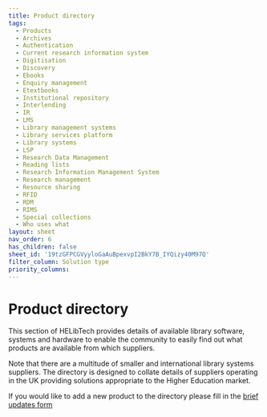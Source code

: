 ```yaml
---
title: Product directory
tags:
  - Products
  - Archives
  - Authentication
  - Current research information system
  - Digitisation
  - Discovery
  - Ebooks
  - Enquiry management
  - Etextbooks
  - Institutional repository
  - Interlending
  - IR
  - LMS
  - Library management systems
  - Library services platform
  - Library systems
  - LSP
  - Research Data Management
  - Reading lists
  - Research Information Management System
  - Research management
  - Resource sharing
  - RFID
  - RDM
  - RIMS
  - Special collections
  - Who uses what
layout: sheet
nav_order: 6
has_children: false
sheet_id: '19tzGFPCGVyyloGaAuBpexvpI2BkY7B_IYQizy40M97Q'
filter_column: Solution type
priority_columns:
---
```


# Product directory

This section of HELibTech provides details of available library software, systems and hardware to enable the community to easily find out what products are available from which suppliers.

Note that there are a multitude of smaller and international library systems suppliers. The directory is designed to collate details of suppliers operating in the UK providing solutions appropriate to the Higher Education market.

If you would like to add a new product to the directory please fill in the [brief updates form](https://docs.google.com/forms/d/e/1FAIpQLSeWkmjCl_F_48myrYkC_1A2zZOGp4HzGRFM9x-hqrLBG1pf3g/viewform)
